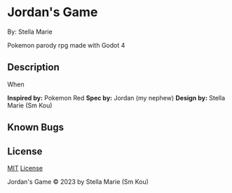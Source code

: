 # Jordan's Game

By: Stella Marie

Pokemon parody rpg made with Godot 4

## Description

When 

**Inspired by:** Pokemon Red
**Spec by:** Jordan (my nephew)
**Design by:** Stella Marie (Sm Kou)

## Known Bugs

## License

[MIT](https://choosealicense.com/licenses/mit/)
[License](./LICENSE)

Jordan's Game © 2023 by Stella Marie (Sm Kou)